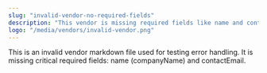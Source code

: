 ```yaml
---
slug: "invalid-vendor-no-required-fields"
description: "This vendor is missing required fields like name and contactEmail"
logo: "/media/vendors/invalid-vendor.png"
---
```


This is an invalid vendor markdown file used for testing error handling.
It is missing critical required fields: name (companyName) and contactEmail.
